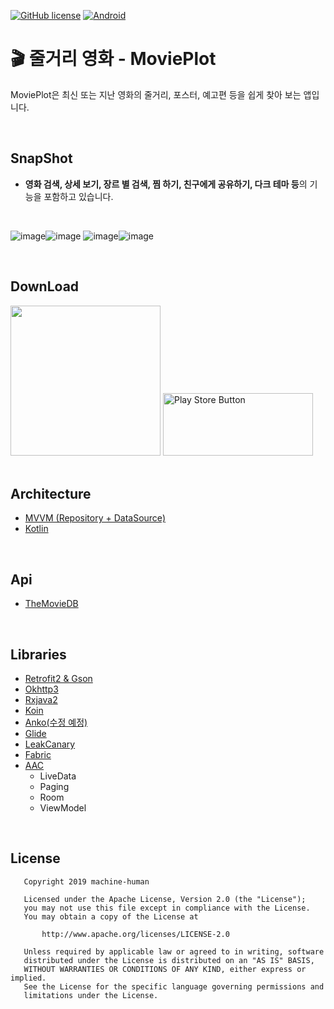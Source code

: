 [![GitHub license](https://img.shields.io/badge/license-Apache%20License%202.0-blue.svg?style=flat)](https://www.apache.org/licenses/LICENSE-2.0) [![Android](http://img.shields.io/badge/platform-android-green.svg)](https://developer.android.com)

# :clapper: 줄거리 영화 - MoviePlot

MoviePlot은 최신 또는 지난 영화의 줄거리, 포스터, 예고편 등을 쉽게 찾아 보는 앱입니다.

</br>

## SnapShot

- **영화 검색, 상세 보기, 장르 별 검색, 찜 하기, 친구에게 공유하기, 다크 테마 등**의 기능을 포함하고 있습니다.

</br>

![image](https://user-images.githubusercontent.com/49490139/71568947-b8e87500-2b0e-11ea-9614-b8872368fccf.png)![image](https://user-images.githubusercontent.com/49490139/71568952-cb62ae80-2b0e-11ea-910b-68a9235b8ceb.png)
![image](https://user-images.githubusercontent.com/49490139/71568955-d7e70700-2b0e-11ea-9aec-bbf33b438862.png)![image](https://user-images.githubusercontent.com/49490139/71568957-dae1f780-2b0e-11ea-91b0-8447e329fd01.png)

</br>

## DownLoad

<img src="https://user-images.githubusercontent.com/49490139/71568177-7a4fbc00-2b08-11ea-8cfd-8164f9853a1d.png" width="240" height="240">

<a href="https://play.google.com/store/apps/details?id=com.mhuman.movieplot">
<img src="https://user-images.githubusercontent.com/49490139/71568065-8c7d2a80-2b07-11ea-8d0a-a2dc0080ab45.png" href="https://play.google.com/store/apps/details?id=com.mhuman.movieplot" alt="Play Store Button" width="240" height="100"></a>

</br>
</br>

## Architecture

- [MVVM (Repository + DataSource)](https://github.com/android/architecture-samples/tree/todo-mvvm-databinding)
- [Kotlin](https://github.com/JetBrains/kotlin)

</br>

## Api

- [TheMovieDB](https://www.themoviedb.org/documentation/api)

</br>

## Libraries

- [Retrofit2 & Gson](https://github.com/square/retrofit)
- [Okhttp3](https://github.com/square/okhttp)
- [Rxjava2](https://github.com/ReactiveX/RxJava/tree/2.x)
- [Koin](https://github.com/InsertKoinIO/koin)
- [Anko(수정 예정)](https://github.com/Kotlin/anko)
- [Glide](https://github.com/bumptech/glide)
- [LeakCanary](https://github.com/square/leakcanary)
- [Fabric](https://github.com/firebase/quickstart-android/tree/master/crash)
- [AAC](https://github.com/android/architecture-components-samples)
  - LiveData
  - Paging
  - Room
  - ViewModel

</br>

## License

```
   Copyright 2019 machine-human

   Licensed under the Apache License, Version 2.0 (the "License");
   you may not use this file except in compliance with the License.
   You may obtain a copy of the License at

       http://www.apache.org/licenses/LICENSE-2.0

   Unless required by applicable law or agreed to in writing, software
   distributed under the License is distributed on an "AS IS" BASIS,
   WITHOUT WARRANTIES OR CONDITIONS OF ANY KIND, either express or implied.
   See the License for the specific language governing permissions and
   limitations under the License.
```
